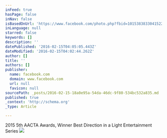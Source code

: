 ```yaml
---
inFeed: true
hasPage: false
inNav: false
isBasedOnUrl: 'https://www.facebook.com/photo.php?fbid=10153838330415229&set=t.771795228&type=3&theater'
inLanguage: null
starred: false
keywords: []
description: ''
datePublished: '2016-02-15T04:05:05.443Z'
dateModified: '2016-02-15T04:02:44.262Z'
author: []
title: ''
authors: []
publisher:
  name: facebook.com
  domain: www.facebook.com
  url: null
  favicon: null
sourcePath: _posts/2016-02-15-18a0e95a-54da-46dc-9f80-534bc532a835.md
published: true
_context: 'http://schema.org'
_type: Article

---
```

2015 5th AACTA Awards, Winner Best Direction in a Light Entertainment Series
![](https://scontent-syd1-1.xx.fbcdn.net/hphotos-xfa1/v/t1.0-9/12314061_10153838330415229_1356446913755394775_n.jpg?oh=d1cd3629b015055242c400bcf37b9ba8&oe=572E702F)